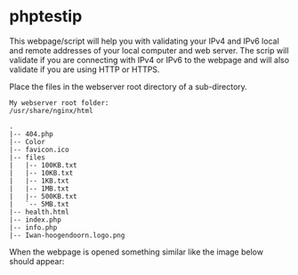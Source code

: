 # phptestip
This webpage/script will help you with validating your IPv4 and IPv6 local and remote addresses of your local computer and web server.
The scrip will validate if you are connecting with IPv4 or IPv6 to the webpage and will also validate if you are using HTTP or HTTPS.

Place the files in the webserver root directory of a sub-directory.

```
My webserver root folder:
/usr/share/nginx/html

.
|-- 404.php
|-- Color
|-- favicon.ico
|-- files
|   |-- 100KB.txt
|   |-- 10KB.txt
|   |-- 1KB.txt
|   |-- 1MB.txt
|   |-- 500KB.txt
|   `-- 5MB.txt
|-- health.html
|-- index.php
|-- info.php
|-- Iwan-hoogendoorn.logo.png
```

When the webpage is opened something similar like the image below should appear: 

